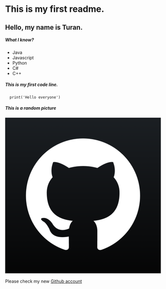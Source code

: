 # This is my first readme.
## Hello, my name is Turan.
##### What I know?
+ Java
+ Javascript
+ Python
+ C#
+ C++
##### This is my first code line.
```
  print('Hello everyone')
```
##### This is a random picture
<img src="./unnamed.png">


Please check my new [Github account](https://github.com/TuranFG)
